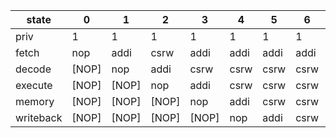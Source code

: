 |state|0|1|2|3|4|5|6|7|8|9|10|11|12|13|14|15|16|17|18|19|20|21|22|23|24|25|26|27|28|29|30|31|32|33|34|35|36|37|38|39|40|41|42|43|44|45|46|47|48|49|
|-|-|-|-|-|-|-|-|-|-|-|-|-|-|-|-|-|-|-|-|-|-|-|-|-|-|-|-|-|-|-|-|-|-|-|-|-|-|-|-|-|-|-|-|-|-|-|-|-|-|-|
|priv|1|1|1|1|1|1|1|1|1|1|1|1|1|1|1|1|1|1|1|1|1|1|0|0|0|0|0|0|0|0|0|0|0|0|0|0|0|0|0|1|1|1|1|1|0|0|0|0|0|0|
|fetch|nop|addi|csrw|addi|addi|addi|addi|csrw|csrw|csrw|csrw|csrw|mv|mv|mv|mv|sret|sret|sret|sret|sret|nop|nop|nop|nop|addi|slli|nop|nop|nop|nop|nop|nop|nop|nop|lw|lw|ecall|nop|nop|nop|nop|sret|nop|nop|nop|nop|nop|nop|nop|
|decode|[NOP]|nop|addi|csrw|csrw|csrw|csrw|addi|addi|addi|addi|addi|csrw|csrw|csrw|csrw|mv|mv|mv|mv|mv|sret|nop|nop|nop|nop|addi|slli|slli|slli|slli|nop|nop|nop|nop|nop|lw|lw|ecall|nop|nop|nop|nop|sret|nop|nop|nop|nop|nop|nop|
|execute|[NOP]|[NOP]|nop|addi|csrw|csrw|csrw|csrw|addi|addi|addi|addi|addi|csrw|csrw|csrw|csrw|mv|mv|mv|mv|mv|sret|nop|nop|nop|nop|addi|slli|slli|slli|slli|nop|nop|nop|nop|nop|lw|lw|ecall|nop|nop|nop|nop|sret|nop|nop|nop|nop|nop|
|memory|[NOP]|[NOP]|[NOP]|nop|addi|csrw|csrw|csrw|csrw|addi|addi|addi|addi|addi|csrw|csrw|csrw|csrw|mv|mv|mv|mv|mv|sret|nop|nop|nop|nop|addi|slli|slli|slli|slli|nop|nop|nop|nop|nop|lw|lw|ecall|nop|nop|nop|nop|sret|nop|nop|nop|nop|
|writeback|[NOP]|[NOP]|[NOP]|[NOP]|nop|addi|csrw|csrw|csrw|csrw|addi|addi|addi|addi|addi|csrw|csrw|csrw|csrw|mv|mv|mv|mv|mv|sret|nop|nop|nop|nop|addi|slli|slli|slli|slli|nop|nop|nop|nop|nop|lw|lw|ecall|nop|nop|nop|nop|sret|nop|nop|nop|
